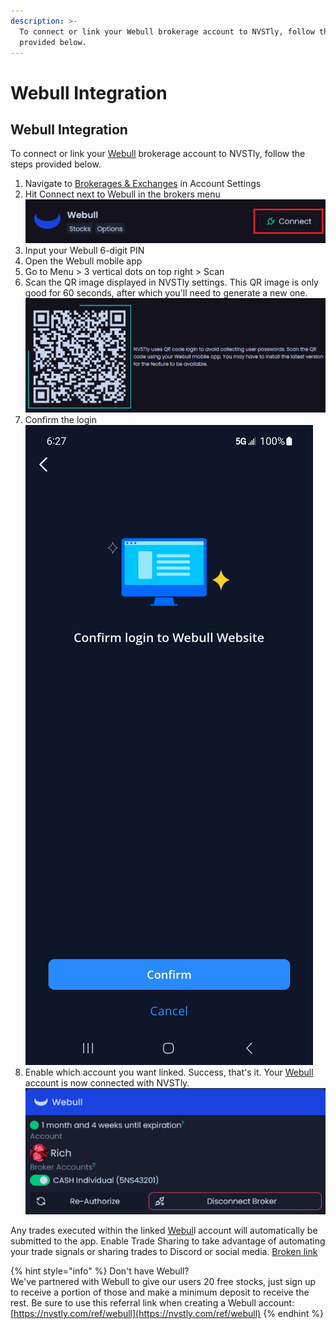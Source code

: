 ```yaml
---
description: >-
  To connect or link your Webull brokerage account to NVSTly, follow the steps
  provided below.
---
```


# Webull Integration

## Webull Integration

To connect or link your [Webull](https://nvstly.com/ref/webull) brokerage account to NVSTly, follow the steps provided below.

1. Navigate to [Brokerages & Exchanges](https://nvstly.com/settings/brokers) in Account Settings
2. Hit Connect next to Webull in the brokers menu\
   ![](<../../.gitbook/assets/image (1) (1) (1).png>)
3. Input your Webull 6-digit PIN
4. Open the Webull mobile app
5. Go to Menu > 3 vertical dots on top right > Scan
6. Scan the QR image displayed in NVSTly settings. This QR image is only good for 60 seconds, after which you'll need to generate a new one.\
   ![](<../../.gitbook/assets/image (2) (1).png>)
7. Confirm the login\
   ![](<../../.gitbook/assets/image (4) (1).png>)
8. Enable which account you want linked. Success, that's it. Your [Webull](https://nvstly.com/ref/webull) account is now connected with NVSTly.\
   ![](<../../.gitbook/assets/image (6).png>)

Any trades executed within the linked [Webul](https://nvstly.com/ref/webull)l account will automatically be submitted to the app. Enable Trade Sharing to take advantage of automating your trade signals or sharing trades to Discord or social media. [Broken link](broken-reference "mention")



{% hint style="info" %}
Don't have Webull?\
We've partnered with Webull to give our users 20 free stocks, just sign up to receive a portion of those and make a minimum deposit to receive the rest. Be sure to use this referral link when creating a Webull account: [https://nvstly.com/ref/webull](https://nvstly.com/ref/webull)
{% endhint %}
